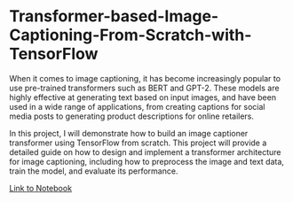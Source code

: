 # Transformer-based-Image-Captioning-From-Scratch-with-TensorFlow

When it comes to image captioning, it has become increasingly popular to use pre-trained transformers such as BERT and GPT-2. These models are highly effective at generating text based on input images, and have been used in a wide range of applications, from creating captions for social media posts to generating product descriptions for online retailers.

In this project, I will demonstrate how to build an image captioner transformer using TensorFlow from scratch. This project will provide a detailed guide on how to design and implement a transformer architecture for image captioning, including how to preprocess the image and text data, train the model, and evaluate its performance.

[Link to Notebook](https://github.com/danplotkin/Transformer-based-Image-Captioning-From-Scratch-with-TensorFlow/blob/main/Image%20Captioning.ipynb)
